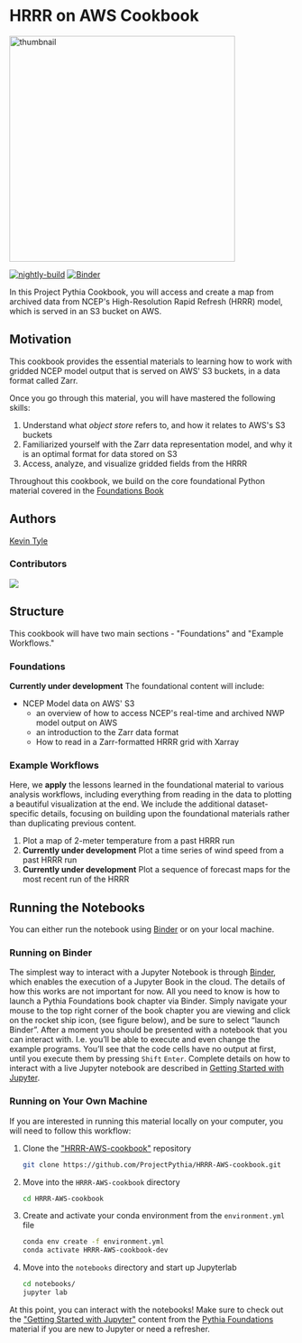 # HRRR on AWS Cookbook

<img src="thumbnail.svg" alt="thumbnail" width="400"/>

[![nightly-build](https://github.com/ProjectPythia/HRRR-AWS-cookbook/actions/workflows/nightly-build.yaml/badge.svg)](https://github.com/ProjectPythia/HRRR-AWS-cookbook/actions/workflows/nightly-build.yaml)
[![Binder](http://binder.mypythia.org/badge_logo.svg)](http://binder.mypythia.org/v2/gh/ProjectPythia/HRRR-AWS-cookbook.git/main)

In this Project Pythia Cookbook, you will access and create a map from archived data from NCEP's High-Resolution Rapid Refresh (HRRR) model, which is served in an S3 bucket on AWS.

## Motivation
This cookbook provides the essential materials to learning how to work with gridded NCEP model output that is served on AWS' S3 buckets, in a data format called Zarr.

Once you go through this material, you will have mastered the following skills:

1. Understand what *object store* refers to, and how it relates to AWS's S3 buckets
1. Familiarized yourself with the Zarr data representation model, and why it is an optimal format for data stored on S3
1. Access, analyze, and visualize gridded fields from the HRRR

Throughout this cookbook, we build on the core foundational Python material covered in the [Foundations Book](https://foundations.projectpythia.org/landing-page.html)

## Authors

[Kevin Tyle](https://github.com/ktyle)

### Contributors

<a href="https://github.com/ProjectPythia/HRRR-AWS-cookbook/graphs/contributors">
  <img src="https://contrib.rocks/image?repo=ProjectPythia/HRRR-AWS-cookbook" />
</a>

## Structure
This cookbook will have two main sections - "Foundations" and "Example Workflows."

### Foundations
**Currently under development** 
The foundational content will include:
- NCEP Model data on AWS' S3 
  - an overview of how to access NCEP's real-time and archived NWP model output on AWS
  - an introduction to the Zarr data format
  - How to read in a Zarr-formatted HRRR grid with Xarray

### Example Workflows
Here, we **apply** the lessons learned in the foundational material to various analysis workflows, including everything from reading in the data to plotting a beautiful visualization at the end. We include the additional dataset-specific details, focusing on building upon the foundational materials rather than duplicating previous content.

1. Plot a map of 2-meter temperature from a past HRRR run
1. **Currently under development** Plot a time series of wind speed from a past HRRR run
1. **Currently under development** Plot a sequence of forecast maps for the most recent run of the HRRR

## Running the Notebooks
You can either run the notebook using [Binder](https://mybinder.org/) or on your local machine.

### Running on Binder

The simplest way to interact with a Jupyter Notebook is through
[Binder](https://mybinder.org/), which enables the execution of a
Jupyter Book in the cloud. The details of how this works are not
important for now. All you need to know is how to launch a Pythia
Foundations book chapter via Binder. Simply navigate your mouse to
the top right corner of the book chapter you are viewing and click
on the rocket ship icon, (see figure below), and be sure to select
“launch Binder”. After a moment you should be presented with a
notebook that you can interact with. I.e. you’ll be able to execute
and even change the example programs. You’ll see that the code cells
have no output at first, until you execute them by pressing
`Shift` `Enter`. Complete details on how to interact with
a live Jupyter notebook are described in [Getting Started with
Jupyter](https://foundations.projectpythia.org/foundations/getting-started-jupyter.html).

### Running on Your Own Machine
If you are interested in running this material locally on your computer, you will need to follow this workflow:

1. Clone the ["HRRR-AWS-cookbook"](https://github.com/ProjectPythia/HRRR-AWS-cookbook) repository
    ```bash
    git clone https://github.com/ProjectPythia/HRRR-AWS-cookbook.git
    ```

2. Move into the `HRRR-AWS-cookbook` directory
    ```bash
    cd HRRR-AWS-cookbook
    ```

3. Create and activate your conda environment from the `environment.yml` file
    ```bash
    conda env create -f environment.yml
    conda activate HRRR-AWS-cookbook-dev
    ```

4.  Move into the `notebooks` directory and start up Jupyterlab
    ```bash
    cd notebooks/
    jupyter lab
    ```

At this point, you can interact with the notebooks! Make sure to check out the ["Getting Started with Jupyter"](https://foundations.projectpythia.org/foundations/getting-started-jupyter.html) content from the [Pythia Foundations](https://foundations.projectpythia.org/landing-page.html) material if you are new to Jupyter or need a refresher.
